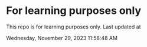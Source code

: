 # For learning purposes only
This repo is for learning purposes only.
Last updated at

Wednesday, November 29, 2023 11:58:48 AM


